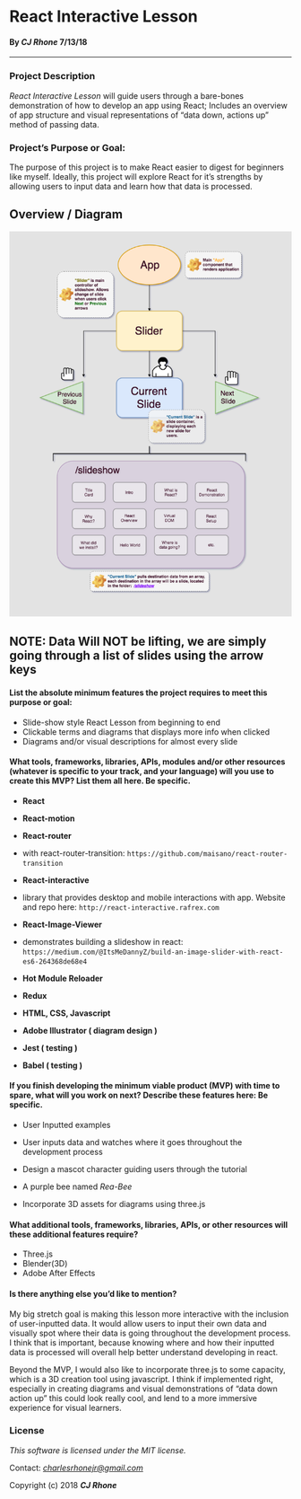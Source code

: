 # React Interactive Lesson #

#### By _**CJ Rhone**_ 7/13/18

- - - -

### Project Description ###

_React Interactive Lesson_ will guide users through a bare-bones demonstration of how to develop an app using React; Includes an overview of app structure and visual representations of “data down, actions up” method of passing data.

### Project’s Purpose or Goal: ###
The purpose of this project is to make React easier to digest for beginners like myself. Ideally, this project will explore React for it’s strengths by allowing users to input data and learn how that data is processed.  


## Overview / Diagram ##
![picture alt](ReactTutorialFlowchart_V2.png "React Tutorial Flowchart")  

## NOTE: Data Will NOT be lifting, we are simply going through a list of slides using the arrow keys ##

#### List the absolute minimum features the project requires to meet this purpose or goal: ####
* Slide-show style React Lesson from beginning to end
* Clickable terms and diagrams that displays more info when clicked
* Diagrams and/or visual descriptions for almost every slide

#### What tools, frameworks, libraries, APIs, modules and/or other resources (whatever is specific to your track, and your language) will you use to create this MVP? List them all here. Be specific. ####
* **React**
* **React-motion**
* **React-router**
 * with react-router-transition: `https://github.com/maisano/react-router-transition`

* **React-interactive**
 * library that provides desktop and mobile interactions with app. Website and repo here: `http://react-interactive.rafrex.com`
* **React-Image-Viewer**
 * demonstrates building a slideshow in react: `https://medium.com/@ItsMeDannyZ/build-an-image-slider-with-react-es6-264368de68e4`

* **Hot Module Reloader**
* **Redux**
* **HTML, CSS, Javascript**
* **Adobe Illustrator ( diagram design )**
* **Jest ( testing )**
* **Babel ( testing )**

#### If you finish developing the minimum viable product (MVP) with time to spare, what will you work on next? Describe these features here: Be specific. ####
* User Inputted examples
 * User inputs data and watches where it goes throughout the development process
* Design a mascot character guiding users through the tutorial
 * A purple bee named _Rea-Bee_

* Incorporate 3D assets for diagrams using three.js

#### What additional tools, frameworks, libraries, APIs, or other resources will these additional features require? ####
* Three.js
* Blender(3D)
* Adobe After Effects

#### Is there anything else you’d like to mention? ####
My big stretch goal is making this lesson more interactive with the inclusion of user-inputted data. It would allow users to input their own data and visually spot where their data is going throughout the development process. I think that is important, because knowing where and how their inputted data is processed will overall help better understand developing in react.

Beyond the MVP, I would also like to incorporate three.js to some capacity, which is a 3D creation tool using javascript. I think if implemented right, especially in creating diagrams and visual demonstrations of “data down action up” this could look really cool, and lend to a more immersive experience for visual learners.


### License

*This software is licensed under the MIT license.*

Contact: *charlesrhonejr@gmail.com*

Copyright (c) 2018 **_CJ Rhone_**
